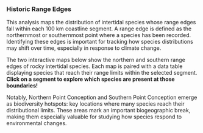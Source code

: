 ### **Historic Range Edges**

This analysis maps the distribution of intertidal species whose range edges fall within each 100 km coastline segment. A range edge is defined as the northernmost or southernmost point where a species has been recorded. Identifying these edges is important for tracking how species distributions may shift over time, especially in response to climate change.

The two interactive maps below show the northern and southern range edges of rocky intertidal species. Each map is paired with a data table displaying species that reach their range limits within the selected segment. **Click on a segment to explore which species are present at those boundaries!**

Notably, Northern Point Conception and Southern Point Conception emerge as biodiversity hotspots: key locations where many species reach their distributional limits. These areas mark an important biogeographic break, making them especially valuable for studying how species respond to environmental changes.